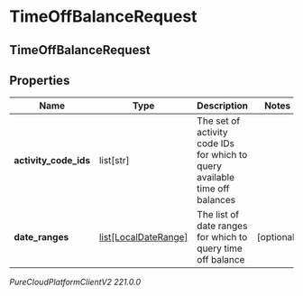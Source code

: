 # TimeOffBalanceRequest

## TimeOffBalanceRequest

## Properties

|Name | Type | Description | Notes|
|------------ | ------------- | ------------- | -------------|
| **activity_code_ids** | list[str] | The set of activity code IDs for which to query available time off balances | |
| **date_ranges** | [list[LocalDateRange]](LocalDateRange) | The list of date ranges for which to query time off balance | [optional] |



_PureCloudPlatformClientV2 221.0.0_
